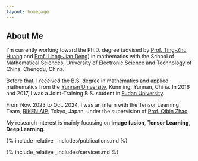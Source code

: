 ```yaml
---
layout: homepage
---
```


## About Me

I'm currently working toward the Ph.D. degree (advised by [Prof. Ting-Zhu Huang](https://www.math.uestc.edu.cn/info/1081/2041.htm) and [Prof. Liang-Jian Deng](https://liangjiandeng.github.io/)) in mathematics with the School of Mathematical Sciences, University of Electronic Science and Technology of China, Chengdu, China.

Before that, I received the B.S. degree in mathematics and applied mathematics from the [Yunnan University](https://www.ynu.edu.cn), Kunming, Yunnan, China.
In 2016 and 2017, I was a Joint-Training B.S. student in [Fudan University](https://www.fdu.edu.cn).

From Nov. 2023 to Oct. 2024, I was an intern with the Tensor Learning Team, [RIKEN AIP](https://www.riken.jp/en/research/labs/aip/), Tokyo, Japan, under the supervision of [Prof. Qibin Zhao](https://qibinzhao.github.io/).
 
My research interest is mainly focusing on **image fusion**, **Tensor Learning**, **Deep Learning**.







{% include_relative _includes/publications.md %}


{% include_relative _includes/services.md %}



